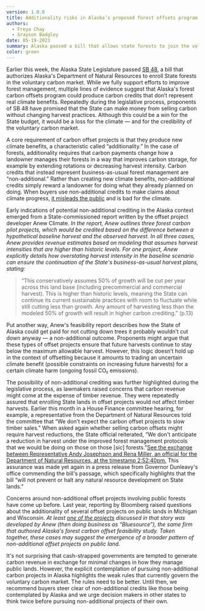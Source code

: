 ```yaml
---
version: 1.0.0
title: Additionality risks in Alaska’s proposed forest offsets program
authors:
  - Freya Chay
  - Grayson Badgley
date: 05-19-2023
summary: Alaska passed a bill that allows state forests to join the voluntary carbon market. We summarize the evidence that this program might result in non-additional offset credits.
color: green
---
```


Earlier this week, the Alaska State Legislature passed [SB 48](https://www.akleg.gov/basis/Bill/Detail/33?Root=sb%2048), a bill that authorizes Alaska's Department of Natural Resources to enroll State forests in the voluntary carbon market. While we fully support efforts to improve forest management, multiple lines of evidence suggest that Alaska's forest carbon offsets program could produce carbon credits that don’t represent real climate benefits. Repeatedly during the legislative process, proponents of SB 48 have promised that the State can make money from selling carbon without changing harvest practices. Although this could be a win for the State budget, it would be a loss for the climate — and for the credibility of the voluntary carbon market.

A core requirement of carbon offset projects is that they produce new climate benefits, a characteristic called “additionality.” In the case of forests, additionality requires that carbon payments change how a landowner manages their forests in a way that improves carbon storage, for example by extending rotations or decreasing harvest intensity. Carbon credits that instead represent business-as-usual forest management are “non-additional.” Rather than creating new climate benefits, non-additional credits simply reward a landowner for doing what they already planned on doing. When buyers use non-additional credits to make claims about climate progress, [it misleads the public](https://files.carbonplan.org/FTC-Green-Guides-Comment-Letter-04-21-2023.pdf) and is bad for the climate.

Early indications of potential non-additional crediting in the Alaska context emerged from a State-commissioned report written by the offset project developer Anew Climate.<Cite id='anew.report'/> In the report, Anew outlines three forest carbon pilot projects, which would be credited based on the difference between a hypothetical baseline harvest and the observed harvest. In all three cases, Anew provides revenue estimates based on modeling that assumes harvest intensities that are higher than historic levels. For one project, Anew explicitly details how overstating harvest intensity in the baseline scenario can ensure the continuation of the State's business-as-usual harvest plans, stating:

> “This conservatively assumes 50% of growth will be cut per year across this land base (including precommercial and commercial harvest). This is higher than historic levels, meaning the State can continue its current sustainable practices with room to fluctuate while still cutting less than growth. Any amount of harvesting less than the modeled 50% of growth will result in higher carbon crediting.” (p.13)

Put another way, Anew's feasibility report describes how the State of Alaska could get paid for not cutting down trees it probably wouldn’t cut down anyway — a non-additional outcome. Proponents might argue that these types of offset projects ensure that future harvests continue to stay below the maximum allowable harvest. However, this logic doesn’t hold up in the context of offsetting because it amounts to trading an uncertain climate benefit (possible constraints on increasing future harvests) for a certain climate harm (ongoing fossil CO₂ emissions).

The possibility of non-additional crediting was further highlighted during the legislative process, as lawmakers raised concerns that carbon revenue might come at the expense of timber revenue. They were repeatedly assured that enrolling State lands in offset projects would not affect timber harvests. Earlier this month in a House Finance committee hearing, for example, a representative from the Department of Natural Resources told the committee that “We don’t expect the carbon offset projects to slow timber sales.” When asked again whether selling carbon offsets might require harvest reductions, the State official reiterated, “We don't anticipate a reduction in harvest under the improved forest management protocols that we would be doing on those on those [_sic_] forests.”<Sidenote><a href="https://www.akleg.gov/basis/Meeting/Detail?Meeting=HFIN%202023-05-03%2013:30:00">See the exchange between Representative Andy Josephson and Rena Miller, an official for the Department of Natural Resources, at the timestamp 2:52:40pm.</a></Sidenote> This assurance was made yet again in a press release from Governor Dunleavy's office commending the bill's passage, which specifically highlights that the bill “will not prevent or halt any natural resource development on State lands.”<Cite id="dunleavy.release"/>

Concerns around non-additional offset projects involving public forests have come up before. Last year, reporting by Bloomberg raised questions about the additionality of several offset projects on public lands in Michigan and Wisconsin.<Cite id="elgin.2022"/> At least [one of the projects](https://acr2.apx.com/mymodule/reg/TabDocuments.asp?r=111&ad=Prpt&act=update&type=PRO&aProj=pub&tablename=doc&id1=614) discussed in that story was developed by Anew (then doing business as “Bluesource”), the same firm that authored Alaska's forest carbon offset feasibility study. Taken together, these cases may suggest the emergence of a broader pattern of non-additional offset projects on public land.

It's not surprising that cash-strapped governments are tempted to generate carbon revenue in exchange for minimal changes in how they manage public lands. However, the explicit contemplation of pursuing non-additional carbon projects in Alaska highlights the weak rules that currently govern the voluntary carbon market. The rules need to be better. Until then, we recommend buyers steer clear of non-additional credits like those being contemplated by Alaska and we urge decision makers in other states to think twice before pursuing non-additional projects of their own.
